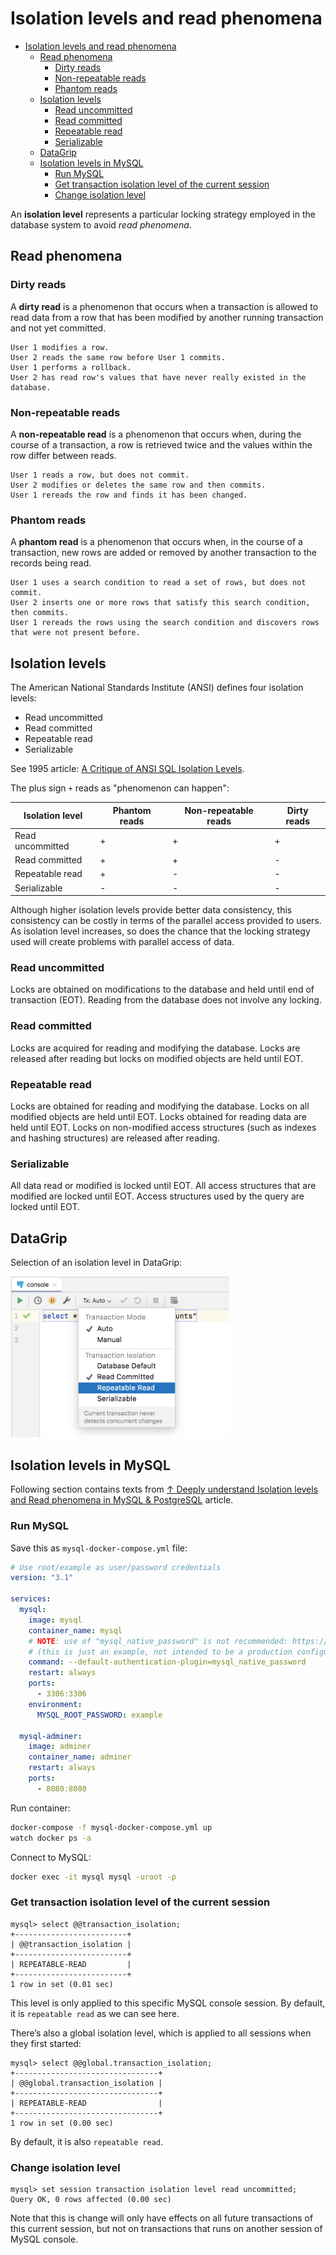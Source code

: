 # Isolation levels and read phenomena

- [Isolation levels and read phenomena](#isolation-levels-and-read-phenomena)
  - [Read phenomena](#read-phenomena)
    - [Dirty reads](#dirty-reads)
    - [Non-repeatable reads](#non-repeatable-reads)
    - [Phantom reads](#phantom-reads)
  - [Isolation levels](#isolation-levels)
    - [Read uncommitted](#read-uncommitted)
    - [Read committed](#read-committed)
    - [Repeatable read](#repeatable-read)
    - [Serializable](#serializable)
  - [DataGrip](#datagrip)
  - [Isolation levels in MySQL](#isolation-levels-in-mysql)
    - [Run MySQL](#run-mysql)
    - [Get transaction isolation level of the current session](#get-transaction-isolation-level-of-the-current-session)
    - [Change isolation level](#change-isolation-level)

An **isolation level** represents a particular locking strategy employed in the database system to avoid _read phenomena_.

## Read phenomena

### Dirty reads

A **dirty read** is a phenomenon that occurs when a transaction is allowed to read data from a row that has been modified by another running transaction and not yet committed.

```text
User 1 modifies a row.
User 2 reads the same row before User 1 commits.
User 1 performs a rollback.
User 2 has read row's values that have never really existed in the database.
```

### Non-repeatable reads

A **non-repeatable read** is a phenomenon that occurs when, during the course of a transaction, a row is retrieved twice and the values within the row differ between reads.

```text
User 1 reads a row, but does not commit.
User 2 modifies or deletes the same row and then commits.
User 1 rereads the row and finds it has been changed.
```

### Phantom reads

A **phantom read** is a phenomenon that occurs when, in the course of a transaction, new rows are added or removed by another transaction to the records being read.

```text
User 1 uses a search condition to read a set of rows, but does not commit.
User 2 inserts one or more rows that satisfy this search condition, then commits.
User 1 rereads the rows using the search condition and discovers rows that were not present before.
```

## Isolation levels

The American National Standards Institute (ANSI) defines four isolation levels:

- Read uncommitted
- Read committed
- Repeatable read
- Serializable

See 1995 article: [A Critique of ANSI SQL Isolation Levels](files/tr-95-51.pdf).

The plus sign `+` reads as "phenomenon can happen":

| Isolation level  | Phantom reads | Non-repeatable reads | Dirty reads |
| ---------------- | ------------- | -------------------- | ----------- |
| Read uncommitted | +             | +                    | +           |
| Read committed   | +             | +                    | -           |
| Repeatable read  | +             | -                    | -           |
| Serializable     | -             | -                    | -           |

Although higher isolation levels provide better data consistency, this consistency can be costly in terms of the parallel access provided to users. As isolation level increases, so does the chance that the locking strategy used will create problems with parallel access of data.

### Read uncommitted

Locks are obtained on modifications to the database and held until end of transaction (EOT). Reading from the database does not involve any locking.

### Read committed

Locks are acquired for reading and modifying the database. Locks are released after reading but locks on modified objects are held until EOT.

### Repeatable read

Locks are obtained for reading and modifying the database. Locks on all modified objects are held until EOT. Locks obtained for reading data are held until EOT. Locks on non-modified access structures (such as indexes and hashing structures) are released after reading.

### Serializable

All data read or modified is locked until EOT. All access structures that are modified are locked until EOT. Access structures used by the query are locked until EOT.

## DataGrip

Selection of an isolation level in DataGrip:

<img src="files/datagrip.png" width="350" />

## Isolation levels in MySQL

Following section contains texts from [↑ Deeply understand Isolation levels and Read phenomena in MySQL & PostgreSQL](https://dev.to/techschoolguru/understand-isolation-levels-read-phenomena-in-mysql-postgres-c2e) article.

### Run MySQL

Save this as `mysql-docker-compose.yml` file:

```yaml
# Use root/example as user/password credentials
version: "3.1"

services:
  mysql:
    image: mysql
    container_name: mysql
    # NOTE: use of "mysql_native_password" is not recommended: https://dev.mysql.com/doc/refman/8.0/en/upgrading-from-previous-series.html#upgrade-caching-sha2-password
    # (this is just an example, not intended to be a production configuration)
    command: --default-authentication-plugin=mysql_native_password
    restart: always
    ports:
      - 3306:3306
    environment:
      MYSQL_ROOT_PASSWORD: example

  mysql-adminer:
    image: adminer
    container_name: adminer
    restart: always
    ports:
      - 8080:8080
```

Run container:

```bash
docker-compose -f mysql-docker-compose.yml up
watch docker ps -a
```

Connect to MySQL:

```bash
docker exec -it mysql mysql -uroot -p
```

### Get transaction isolation level of the current session

```console
mysql> select @@transaction_isolation;
+-------------------------+
| @@transaction_isolation |
+-------------------------+
| REPEATABLE-READ         |
+-------------------------+
1 row in set (0.01 sec)
```

This level is only applied to this specific MySQL console session. By default, it is `repeatable read` as we can see here.

There’s also a global isolation level, which is applied to all sessions when they first started:

```console
mysql> select @@global.transaction_isolation;
+--------------------------------+
| @@global.transaction_isolation |
+--------------------------------+
| REPEATABLE-READ                |
+--------------------------------+
1 row in set (0.00 sec)
```

By default, it is also `repeatable read`.

### Change isolation level

```console
mysql> set session transaction isolation level read uncommitted;
Query OK, 0 rows affected (0.00 sec)
```

Note that this is change will only have effects on all future transactions of this current session, but not on transactions that runs on another session of MySQL console.

